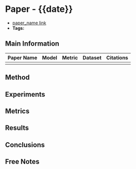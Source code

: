 # Paper - {{date}}

- [paper_name link]()
- **Tags:** 

## Main Information

| Paper Name | Model | Metric | Dataset | Citations |
| ---------- | ----- | ------ | ------- | --------- | 
|            |       |        |         | | 


## Method

## Experiments

## Metrics

## Results

## Conclusions

## Free Notes
